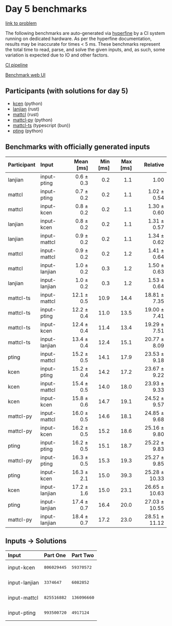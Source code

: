 # Day 5 benchmarks

[link to problem](https://adventofcode.com/2023/day/5)

The following benchmarks are auto-generated via
[hyperfine](https://github.com/sharkdp/hyperfine) by a CI system running on
dedicated hardware. As per the hyperfine documentation, results may be
inaccurate for times < 5 ms. These benchmarks represent the total time to read,
parse, and solve the given inputs, and, as such, some variation is expected due
to IO and other factors.

[CI pipeline](http://ci.papercode.net:8080/teams/main/pipelines/aoc2023)

[Benchmark web UI](https://aoc.ancalagon.black)


## Participants (with solutions for day 5)

- [kcen](https://github.com/kcen/aoc2023) (python)
- [lanjian](https://github.com/lanjian/aoc-2023) (rust)
- [mattcl](https://github.com/mattcl/aoc2023) (rust)
- [mattcl-py](https://github.com/mattcl/aoc2023-py) (python)
- [mattcl-ts](https://github.com/mattcl/aoc2023-js) (typescript (bun))
- [pting](https://github.com/pting/aoc2023) (python)


## Benchmarks with officially generated inputs

| Participant | Input | Mean [ms] | Min [ms] | Max [ms] | Relative |
|:---|:---|---:|---:|---:|---:|
| lanjian | input-pting | 0.6 ± 0.3 | 0.2 | 1.1 | 1.00 |
| mattcl | input-pting | 0.7 ± 0.2 | 0.2 | 1.1 | 1.02 ± 0.54 |
| mattcl | input-kcen | 0.8 ± 0.2 | 0.2 | 1.1 | 1.30 ± 0.60 |
| lanjian | input-kcen | 0.8 ± 0.2 | 0.2 | 1.1 | 1.31 ± 0.57 |
| lanjian | input-mattcl | 0.9 ± 0.2 | 0.2 | 1.1 | 1.34 ± 0.62 |
| mattcl | input-mattcl | 0.9 ± 0.2 | 0.2 | 1.2 | 1.41 ± 0.64 |
| mattcl | input-lanjian | 1.0 ± 0.2 | 0.3 | 1.2 | 1.50 ± 0.63 |
| lanjian | input-lanjian | 1.0 ± 0.2 | 0.3 | 1.2 | 1.53 ± 0.64 |
| mattcl-ts | input-mattcl | 12.1 ± 0.5 | 10.9 | 14.4 | 18.81 ± 7.35 |
| mattcl-ts | input-pting | 12.2 ± 0.4 | 11.0 | 13.5 | 19.00 ± 7.41 |
| mattcl-ts | input-kcen | 12.4 ± 0.4 | 11.4 | 13.4 | 19.29 ± 7.51 |
| mattcl-ts | input-lanjian | 13.4 ± 0.4 | 12.4 | 15.1 | 20.77 ± 8.09 |
| pting | input-mattcl | 15.2 ± 0.5 | 14.1 | 17.9 | 23.53 ± 9.18 |
| kcen | input-pting | 15.2 ± 0.4 | 14.2 | 17.2 | 23.67 ± 9.22 |
| kcen | input-mattcl | 15.4 ± 0.5 | 14.0 | 18.0 | 23.93 ± 9.33 |
| kcen | input-kcen | 15.8 ± 0.6 | 14.7 | 19.1 | 24.52 ± 9.57 |
| mattcl-py | input-mattcl | 16.0 ± 0.5 | 14.6 | 18.1 | 24.85 ± 9.68 |
| mattcl-py | input-kcen | 16.2 ± 0.5 | 15.2 | 18.6 | 25.16 ± 9.80 |
| pting | input-pting | 16.2 ± 0.5 | 15.1 | 18.7 | 25.22 ± 9.83 |
| mattcl-py | input-pting | 16.3 ± 0.5 | 15.3 | 19.3 | 25.27 ± 9.85 |
| pting | input-kcen | 16.3 ± 2.1 | 15.0 | 39.3 | 25.28 ± 10.33 |
| kcen | input-lanjian | 17.2 ± 1.6 | 15.0 | 23.1 | 26.65 ± 10.63 |
| pting | input-lanjian | 17.4 ± 0.7 | 16.4 | 20.0 | 27.03 ± 10.55 |
| mattcl-py | input-lanjian | 18.4 ± 0.7 | 17.2 | 23.0 | 28.51 ± 11.12 |


## Inputs -> Solutions

| Input | Part One | Part Two |
|:---|:---|:---|
|input-kcen|<pre>806029445</pre>|<pre>59370572</pre>|
|input-lanjian|<pre>3374647</pre>|<pre>6082852</pre>|
|input-mattcl|<pre>825516882</pre>|<pre>136096660</pre>|
|input-pting|<pre>993500720</pre>|<pre>4917124</pre>|